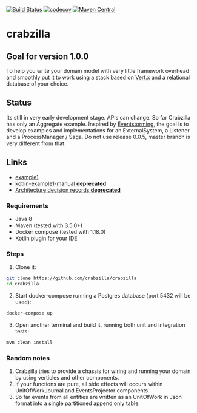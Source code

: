 [![Build Status](https://travis-ci.org/crabzilla/crabzilla.svg?branch=master)](https://travis-ci.org/crabzilla/crabzilla)
[![codecov](https://codecov.io/gh/crabzilla/crabzilla/branch/master/graph/badge.svg)](https://codecov.io/gh/crabzilla/crabzilla)
[![Maven Central](https://maven-badges.herokuapp.com/maven-central/io.github.crabzilla/crabzilla/badge.svg)](http://search.maven.org/#artifactdetails%7Cio.github.crabzilla%7Ccrabzilla%7C0.0.5%7C)

# crabzilla

## Goal for version 1.0.0

To help you write your domain model with very little framework overhead and smoothly put it to work using a stack based
on [Vert.x](http://vertx.io/) and a relational database of your choice. 

## Status

Its still in very early development stage. APIs can change. So far Crabzilla has only an Aggregate example. Inspired by 
[Eventstorming](http://eventstorming.com), the goal is to develop examples and implementations for an ExternalSystem, 
a Listener and a ProcessManager / Saga. Do not use release 0.0.5, master branch is very different from that. 

## Links 

* [example1](https://github.com/crabzilla/crabzilla-examples)
* [kotlin-example1-manual **deprecated**](https://crabzilla.github.io/crabzilla/docs/kotlin-example1-manual.html)
* [Architecture decision records **deprecated**](https://github.com/crabzilla/crabzilla/tree/master/doc/architecture/decisions)

### Requirements

* Java 8
* Maven (tested with 3.5.0+)
* Docker compose (tested with 1.18.0)
* Kotlin plugin for your IDE

### Steps

1. Clone it:

```bash
git clone https://github.com/crabzilla/crabzilla
cd crabzilla
```

2. Start docker-compose running a Postgres database (port 5432 will be used):

```bash
docker-compose up
```

3. Open another terminal and build it, running both unit and integration tests:

```bash
mvn clean install
```

### Random notes

1. Crabzilla tries to provide a chassis for wiring and running your domain by using verticles and other components.
2. If your functions are pure, all side effects will occurs within UnitOfWorkJournal and EventsProjector components.
3. So far events from all entities are written as an UnitOfWork in Json format into a single partitioned append only table.



